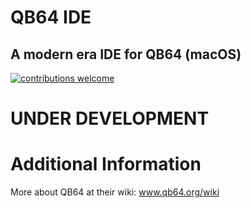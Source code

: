 # QB64 IDE

## A modern era IDE for QB64 (macOS)
[![contributions welcome](https://img.shields.io/badge/contributions-welcome-brightgreen.svg?style=flat)](https://github.com/familygw/qb64-ide/issues)

# UNDER DEVELOPMENT

# Additional Information
More about QB64 at their wiki: www.qb64.org/wiki
